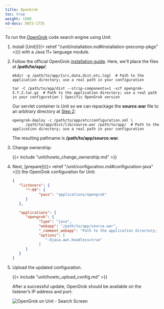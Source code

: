 ```yaml
---
title: OpenGrok
toc: true
weight: 1500
nd-docs: DOCS-1735
---
```


To run the [OpenGrok](https://github.com/oracle/opengrok) code search engine using Unit:

1. Install [Unit]({{< relref "/unit/installation.md#installation-precomp-pkgs" >}}) with a Java 11+ language module.

2. Follow the official OpenGrok [installation guide](https://github.com/oracle/opengrok/wiki/How-to-setup-OpenGrok). Here,
   we'll place the files at **/path/to/app/**:

   ```console
   mkdir -p /path/to/app/{src,data,dist,etc,log}  # Path to the application directory; use a real path in your configuration
   ```

   ```console
   tar -C /path/to/app/dist --strip-components=1 -xzf opengrok-X.Y.Z.tar.gz  # Path to the application directory; use a real path in your configuration | Specific OpenGrok version
   ```

   Our servlet container is Unit so we can repackage the **source.war**
   file to an arbitrary directory at [Step 2](https://github.com/oracle/opengrok/wiki/How-to-setup-OpenGrok#step2---deploy-the-web-application):

   ```console
   opengrok-deploy -c /path/to/app/etc/configuration.xml \
         /path/to/app/dist/lib/source.war /path/to/app/  # Path to the application directory; use a real path in your configuration
   ```

   The resulting pathname is **/path/to/app/source.war**.

3. Change ownership:

   {{< include "unit/howto_change_ownership.md" >}}

4. Next, [prepare]({{< relref "/unit/configuration.md#configuration-java" >}})
   the OpenGrok configuration for Unit:

   ```json
   {
      "listeners": {
         "*:80": {
               "pass": "applications/opengrok"
         }
      },

      "applications": {
         "opengrok": {
               "type": "java",
               "webapp": "/path/to/app/source.war",
               "_comment_webapp": "Path to the application directory; use a real path in your configuration | Repackaged in Step 2",
               "options": [
                  "-Djava.awt.headless=true"
               ]
         }
      }
   }
   ```

5. Upload the updated configuration.

   {{< include "unit/howto_upload_config.md" >}}

   After a successful update, OpenGrok should be available on the listener’s IP
   address and port:

   ![OpenGrok on Unit - Search Screen](/unit/images/opengrok.png)
